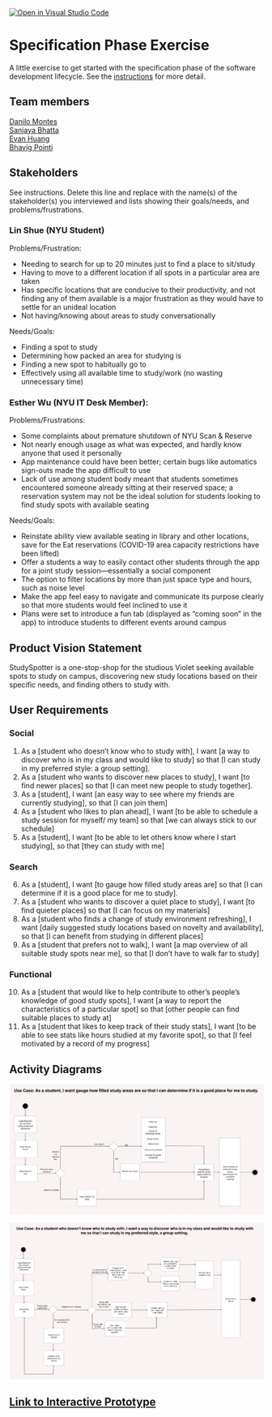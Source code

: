 [![Open in Visual Studio Code](https://classroom.github.com/assets/open-in-vscode-c66648af7eb3fe8bc4f294546bfd86ef473780cde1dea487d3c4ff354943c9ae.svg)](https://classroom.github.com/online_ide?assignment_repo_id=8553901&assignment_repo_type=AssignmentRepo)
# Specification Phase Exercise

A little exercise to get started with the specification phase of the software development lifecycle. See the [instructions](instructions.md) for more detail.

## Team members

[Danilo Montes](https://github.com/danilo-montes) \
[Sanjaya Bhatta](https://github.com/itSanjaya) \
[Evan Huang](https://github.com/EV9H) \
[Bhavig Pointi](https://github.com/bpointi)

## Stakeholders

See instructions. Delete this line and replace with the name(s) of the stakeholder(s) you interviewed and lists showing their goals/needs, and problems/frustrations.

### Lin Shue (NYU Student)

Problems/Frustration:

- Needing to search for up to 20 minutes just to find a place to sit/study
- Having to move to a different location if all spots in a particular area are taken
- Has specific locations that are conducive to their productivity, and not finding any of them available is a major frustration as they would have to settle for an unideal location
- Not having/knowing about areas to study conversationally

Needs/Goals:
- Finding a spot to study
- Determining how packed an area for studying is
- Finding a new spot to habitually go to 
- Effectively using all available time to study/work (no wasting unnecessary time)

### Esther Wu (NYU IT Desk Member):
Problems/Frustrations:
- Some complaints about premature shutdown of NYU Scan & Reserve
- Not nearly enough usage as what was expected, and hardly know anyone that used it personally
- App maintenance could have been better; certain bugs like automatics sign-outs made the app difficult to use
- Lack of use among student body meant that students sometimes encountered someone already sitting at their reserved space; a reservation system may not be the ideal solution for students looking to find study spots with available seating

Needs/Goals:
- Reinstate ability view available seating in library and other locations, save for the Eat reservations (COVID-19 area capacity restrictions have been lifted)
- Offer a students a way to easily contact other students through the app for a joint study session—essentially a social component
- The option to filter locations by more than just space type and hours, such as noise level
- Make the app feel easy to navigate and communicate its purpose clearly so that more students would feel inclined to use it
- Plans were set to introduce a fun tab (displayed as “coming soon” in the app) to introduce students to different events around campus


## Product Vision Statement

StudySpotter is a one-stop-shop for the studious Violet seeking available spots to study on campus, discovering new study locations based on their specific needs, and finding others to study with.

## User Requirements

### Social
1. As a [student who doesn’t know who to study with], I want [a way to discover who is in my class and would like to study] so that [I can study in my preferred style: a group setting].
2. As a [student who wants to discover new places to study], I want [to find newer places] so that [I can meet new people to study together].
3. As a [student], I want [an easy way to see where my friends are currently studying], so that [I can join them]
4. As a [student who likes to plan ahead], I want [to be able to schedule a study session for myself/ my team] so that [we can always stick to our schedule]
5. As a [student], I want [to be able to let others know where I start studying], so that [they can study with me]
### Search
6. As a [student], I want [to gauge how filled study areas are] so that [I can determine if it is a good place for me to study].
7. As a [student who wants to discover a quiet place to study], I want [to find quieter places] so that [I can focus on my materials]
8. As a [student who finds a change of study environment refreshing], I want [daily suggested study locations based on novelty and availability], so that [I can benefit from studying in different places]
9. As a [student that prefers not to walk], I want [a map overview of all suitable study spots near me], so that [I don’t have to walk far to study]
### Functional
10. As a [student that would like to help contribute to other’s people’s knowledge of good study spots], I want [a way to report the characteristics of a particular spot] so that [other people can find suitable places to study at]
11. As a [student that likes to keep track of their study stats], I want [to be able to see stats like hours studied at my favorite spot], so that [I feel motivated by a record of my progress]

## Activity Diagrams

![use case 1](./images/use_case_1.png)

![use case 2](./images/use_case_2.png)

## [Link to Interactive Prototype](https://www.figma.com/proto/iP4zj6bMcgTh4W49lfLxPL/StudySpotter---SE-Project-1?node-id=48%3A2540&scaling=scale-down&page-id=36%3A477&starting-point-node-id=48%3A2540)
